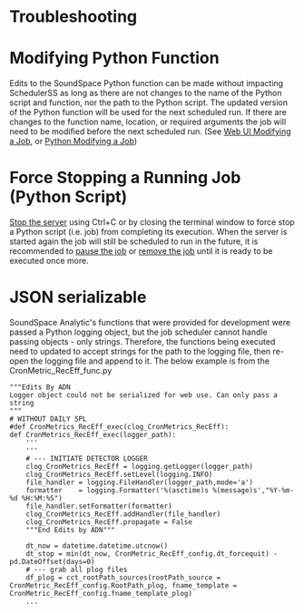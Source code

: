 # Troubleshooting

# Modifying Python Function
Edits to the SoundSpace Python function can be made without impacting SchedulerSS as long as there are not changes to the name of the Python script and function, nor the path to the Python script. The updated version of the Python function will be used for the next scheduled run. If there are changes to the function name, location, or required arguments the job will need to be modified before the next scheduled run. (See [Web UI Modifying a Job](tutorials.md#modify-a-job), or [Python Modifying a Job](job-handler.md#modify-a-job))

# Force Stopping a Running Job (Python Script)
[Stop the server](running-schedulerss.md#stop-the-server) using Ctrl+C or by closing the terminal window to force stop a Python script (i.e. job) from completing its execution. When the server is started again the job will still be scheduled to run in the future, it is recommended to [pause the job](tutorials.md#pause-a-job) or [remove the job](tutorials.md#remove-a-job) until it is ready to be executed once more.

# JSON serializable
SoundSpace Analytic's functions that were provided for development were passed a Python logging object, but the job scheduler cannot handle passing objects - only strings. Therefore, the functions being executed need to updated to accept strings for the path to the logging file, then re-open the logging file and append to it. The below example is from the CronMetric_RecEff_func.py


    """Edits By ADN
    Logger object could not be serialized for web use. Can only pass a string
    """
    # WITHOUT DAILY SPL
    #def CronMetrics_RecEff_exec(clog_CronMetrics_RecEff):
    def CronMetrics_RecEff_exec(logger_path):
        '''
        '''
        # --- INITIATE DETECTOR LOGGER
        clog_CronMetrics_RecEff = logging.getLogger(logger_path)
        clog_CronMetrics_RecEff.setLevel(logging.INFO)
        file_handler = logging.FileHandler(logger_path,mode='a')
        formatter    = logging.Formatter('%(asctime)s %(message)s',"%Y-%m-%d %H:%M:%S")
        file_handler.setFormatter(formatter)
        clog_CronMetrics_RecEff.addHandler(file_handler)
        clog_CronMetrics_RecEff.propagate = False
        """End Edits by ADN"""

        dt_now = datetime.datetime.utcnow()
        dt_stop = min(dt_now, CronMetric_RecEff_config.dt_forcequit) - pd.DateOffset(days=0)
        # --- grab all plog files
        df_plog = cct_rootPath_sources(rootPath_source = CronMetric_RecEff_config.RootPath_plog, fname_template = CronMetric_RecEff_config.fname_template_plog)
        ...


